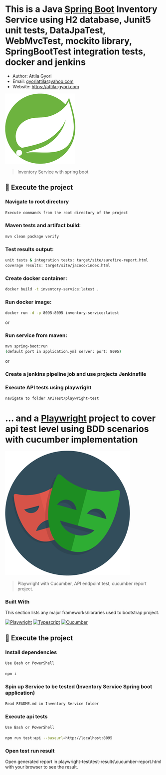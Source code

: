 # This is a Java [Spring Boot](https://spring.io/projects/spring-boot) Inventory Service using H2 database, Junit5 unit tests, DataJpaTest, WebMvcTest, mockito library, SpringBootTest integration tests, docker and jenkins

- Author: Attila Gyori
- Email: gyoriattila@yahoo.com
- Website: https://attila-gyori.com

![Playwright](assets/spring.png)

> Inventory Service with spring boot

## 🚀 Execute the project

### Navigate to root directory

```bash
Execute commands from the root directory of the project
```

### Maven tests and artifact build:

```bash
mvn clean package verify
```

### Test results output:

```bash
unit tests & integration tests: target/site/surefire-report.html
coverage results: target/site/jacoco/index.html
```

### Create docker container:

```bash
docker build -t inventory-service:latest .
```

### Run docker image:

```bash
docker run -d -p 8095:8095 inventory-service:latest
```

or

### Run service from maven:

```bash
mvn spring-boot:run
(default port in application.yml server: port: 8095)
```

or

### Create a jenkins pipeline job and use projects Jenkinsfile

### Execute API tests using playwright

```bash
navigate to folder APITest/playwright-test
```

# ... and a [Playwright](https://playwright.dev/) project to cover api test level using BDD scenarios with cucumber implementation

![Playwright](assets/playwright.png)

> Playwright with Cucumber, API endpoint test, cucumber report project.

### Built With

This section lists any major frameworks/libraries used to bootstrap project.

[![Playwright][Playwright]][Playwright-url]
[![Typescript][Typescript]][Typescript-url]
[![Cucumber][Cucumber]][Cucumber-url]

## 🚀 Execute the project

### Install dependencies

```bash
Use Bash or PowerShell

npm i
```

### Spin up Service to be tested (Inventory Service Spring boot application)

```bash
Read README.md in Inventory Service folder
```

### Execute api tests

```bash
Use Bash or PowerShell

npm run test:api --baseurl=http://localhost:8095
```

### Open test run result

Open generated report in playwright-test\test-results\cucumber-report.html with your browser to see the result.

<!-- MARKDOWN LINKS & IMAGES -->
<!-- https://www.markdownguide.org/basic-syntax/#reference-style-links -->

[Playwright]: https://img.shields.io/static/v1?style=for-the-badge&message=Playwright&color=2EAD33&logo=Playwright&logoColor=FFFFFF&label=
[Playwright-url]: https://playwright.dev/
[Cucumber]: https://img.shields.io/badge/cucumber-8A2BE2
[Cucumber-url]: https://cucumber.io/docs/installation/javascript/
[Typescript]: https://img.shields.io/badge/typescript-%23007ACC.svg?style=for-the-badge&logo=typescript&logoColor=white
[Typescript-url]: https://www.typescriptlang.org/

<!-- MARKDOWN LINKS & IMAGES -->
<!-- https://www.markdownguide.org/basic-syntax/#reference-style-links -->
